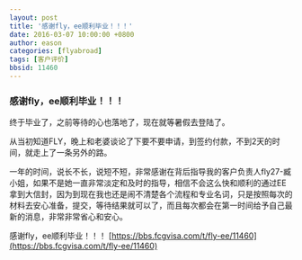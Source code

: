 ```yaml
---
layout: post
title: '感谢fly，ee顺利毕业！！！'
date: 2016-03-07 10:00:00 +0800
author: eason
categories: [flyabroad]
tags: [客户评价]
bbsid: 11460
---
```


### 感谢fly，ee顺利毕业！！！

终于毕业了，之前等待的心也落地了，现在就等暑假去登陆了。

从当初知道FLY，晚上和老婆谈论了下要不要申请，到签约付款，不到2天的时间，就走上了一条另外的路。

一年的时间，说长不长，说短不短，非常感谢在背后指导我的客户负责人fly27-臧小姐，如果不是她一直非常淡定和及时的指导，相信不会这么快和顺利的通过EE拿到大信封，因为到现在我也还是闹不清楚各个流程和专业名词，只是按照每次的材料去安心准备，提交，等待结果就可以了，而且每次都会在第一时间给予自己最新的消息，非常非常省心和安心。

感谢fly，ee顺利毕业！！！  [https://bbs.fcgvisa.com/t/fly-ee/11460](https://bbs.fcgvisa.com/t/fly-ee/11460)
